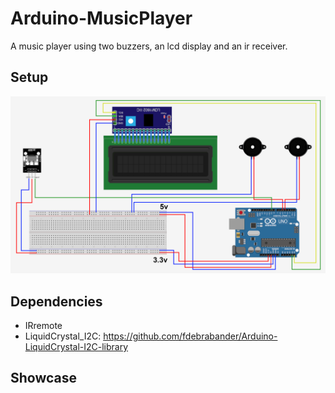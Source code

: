 # Arduino-MusicPlayer
A music player using two buzzers, an lcd display and an ir receiver.

## Setup

<div align="center">
  <p>
    <a href="https://github.com/mr-s8/Arduino-MusicPlayer/blob/main/music%20player.png"><img src="https://github.com/mr-s8/Arduino-MusicPlayer/blob/main/music%20player.png" width="800" alt="wiring sketch" /></a>
  </p>
</div>


## Dependencies

- IRremote
- LiquidCrystal_I2C: https://github.com/fdebrabander/Arduino-LiquidCrystal-I2C-library


## Showcase


  

